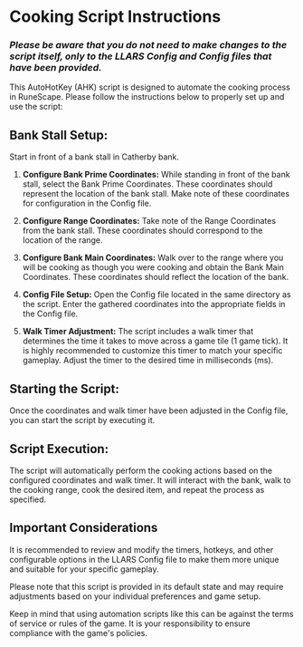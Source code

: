 # Cooking Script Instructions
### *Please be aware that you do not need to make changes to the script itself, only to the LLARS Config and Config files that have been provided.*
This AutoHotKey (AHK) script is designed to automate the cooking process in RuneScape. Please follow the instructions below to properly set up and use the script:

## Bank Stall Setup: 
Start in front of a bank stall in Catherby bank.

1. **Configure Bank Prime Coordinates:** While standing in front of the bank stall, select the Bank Prime Coordinates. These coordinates should represent the location of the bank stall. Make note of these coordinates for configuration in the Config file.

2. **Configure Range Coordinates:** Take note of the Range Coordinates from the bank stall. These coordinates should correspond to the location of the range.

3. **Configure Bank Main Coordinates:** Walk over to the range where you will be cooking as though you were cooking and obtain the Bank Main Coordinates. These coordinates should reflect the location of the bank.

4. **Config File Setup:** Open the Config file located in the same directory as the script. Enter the gathered coordinates into the appropriate fields in the Config file.

5. **Walk Timer Adjustment:** The script includes a walk timer that determines the time it takes to move across a game tile (1 game tick). It is highly recommended to customize this timer to match your specific gameplay. Adjust the timer to the desired time in milliseconds (ms).

## Starting the Script: 
Once the coordinates and walk timer have been adjusted in the Config file, you can start the script by executing it.

## Script Execution:
The script will automatically perform the cooking actions based on the configured coordinates and walk timer. It will interact with the bank, walk to the cooking range, cook the desired item, and repeat the process as specified.

## Important Considerations
It is recommended to review and modify the timers, hotkeys, and other configurable options in the LLARS Config file to make them more unique and suitable for your specific gameplay.

Please note that this script is provided in its default state and may require adjustments based on your individual preferences and game setup.

Keep in mind that using automation scripts like this can be against the terms of service or rules of the game. It is your responsibility to ensure compliance with the game's policies.
